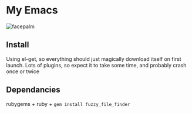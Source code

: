 
My Emacs
========

![facepalm](http://imagur.com/YGMcv)

Install
-------

Using el-get, so everything should just magically download itself on first launch. Lots of plugins, so expect it to take some time, and probably crash once or twice

Dependancies
------------

rubygems + ruby + `gem install fuzzy_file_finder`
